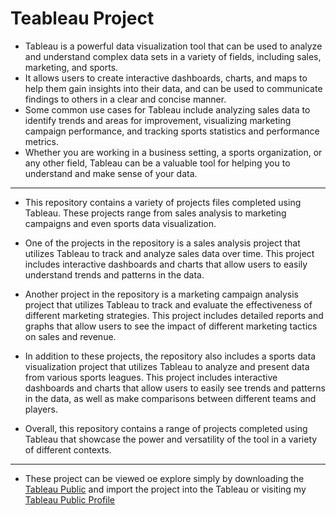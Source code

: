 # Teableau Project 
* Tableau is a powerful data visualization tool that can be used to analyze and understand complex data sets in a variety of fields, including sales, marketing, and sports. 
* It allows users to create interactive dashboards, charts, and maps to help them gain insights into their data, and can be used to communicate findings to others in a clear and concise manner. 
* Some common use cases for Tableau include analyzing sales data to identify trends and areas for improvement, visualizing marketing campaign performance, and tracking sports statistics and performance metrics. 
* Whether you are working in a business setting, a sports organization, or any other field, Tableau can be a valuable tool for helping you to understand and make sense of your data.
___

* This repository contains a variety of projects files completed using Tableau. These projects range from sales analysis to marketing campaigns and even sports data visualization.

* One of the projects in the repository is a sales analysis project that utilizes Tableau to track and analyze sales data over time. This project includes interactive dashboards and charts that allow users to easily understand trends and patterns in the data.

* Another project in the repository is a marketing campaign analysis project that utilizes Tableau to track and evaluate the effectiveness of different marketing strategies. This project includes detailed reports and graphs that allow users to see the impact of different marketing tactics on sales and revenue.

* In addition to these projects, the repository also includes a sports data visualization project that utilizes Tableau to analyze and present data from various sports leagues. This project includes interactive dashboards and charts that allow users to easily see trends and patterns in the data, as well as make comparisons between different teams and players.

* Overall, this repository contains a range of projects completed using Tableau that showcase the power and versatility of the tool in a variety of different contexts.
___
* These project can be viewed oe explore simply by downloading the <a href = "https://www.tableau.com/products/desktop/download">Tableau Public</a> and import the project into the Tableau or visiting my <a href = "https://public.tableau.com/app/profile/abdul.majeed5530"> Tableau Public Profile</a>
